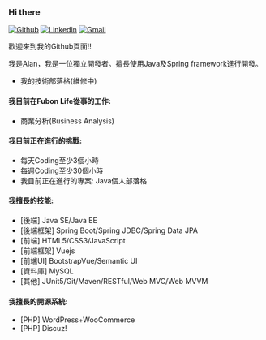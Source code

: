 ### Hi there

[![Github](https://img.shields.io/badge/-Github-000?style=flat&logo=Github&logoColor=white)](https://github.com/twcch)
[![Linkedin](https://img.shields.io/badge/-LinkedIn-blue?style=flat&logo=Linkedin&logoColor=white)](https://www.linkedin.com/in/twcch/)
[![Gmail](https://img.shields.io/badge/-Gmail-c14438?style=flat&logo=Gmail&logoColor=white)](mailto:twcch1218@gmail.com)

歡迎來到我的Github頁面!!

我是Alan，我是一位獨立開發者。擅長使用Java及Spring framework進行開發。

* 我的技術部落格(維修中)

#### 我目前在Fubon Life從事的工作:
* 商業分析(Business Analysis)

#### 我目前正在進行的挑戰:
* 每天Coding至少3個小時
* 每週Coding至少30個小時
* 我目前正在進行的專案: Java個人部落格

#### 我擅長的技能:
* [後端] Java SE/Java EE
* [後端框架] Spring Boot/Spring JDBC/Spring Data JPA
* [前端] HTML5/CSS3/JavaScript
* [前端框架] Vuejs
* [前端UI] BootstrapVue/Semantic UI
* [資料庫] MySQL
* [其他] JUnit5/Git/Maven/RESTful/Web MVC/Web MVVM

#### 我擅長的開源系統:
* [PHP] WordPress+WooCommerce
* [PHP] Discuz!

